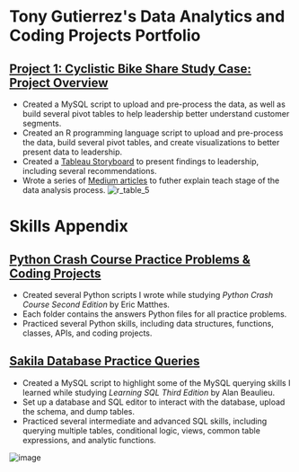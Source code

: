 # Tony Gutierrez's Data Analytics and Coding Projects Portfolio

## [Project 1: Cyclistic Bike Share Study Case: Project Overview](https://github.com/eangutierrez/Cyclistic_Bike_Share)
* Created a MySQL script to upload and pre-process the data, as well as build several pivot tables to help leadership better understand customer segments.
* Created an R programming language script to upload and pre-process the data, build several pivot tables, and create visualizations to better present data to leadership.
* Created a [Tableau Storyboard](https://public.tableau.com/app/profile/tony.gutierrez/viz/CyclisticBikeShare_16843493078500/Story1) to present findings to leadership, including several recommendations.
* Wrote a series of [Medium articles](https://medium.com/@tonygutierrez_60520/cyclistic-bike-share-business-case-introduction-f3efb2294687) to futher explain teach stage of the data analysis process.
![r_table_5](https://github.com/eangutierrez/Cyclistic_Bike_Share/assets/92600212/01debb1e-69cc-4efa-844c-3189b6d9bb25)

# Skills Appendix
## [Python Crash Course Practice Problems & Coding Projects](https://github.com/eangutierrez/Python_Crash_Course_Exercises)
* Created several Python scripts I wrote while studying _Python Crash Course Second Edition_ by Eric Matthes. 
* Each folder contains the answers Python files for all practice problems.
* Practiced several Python skills, including data structures, functions, classes, APIs, and coding projects.

## [Sakila Database Practice Queries](https://github.com/eangutierrez/Sakila_Practice_Queries)
* Created a MySQL script to highlight some of the MySQL querying skills I learned while studying _Learning SQL Third Edition_ by Alan Beaulieu.
* Set up a database and SQL editor to interact with the database, upload the schema, and dump tables.
* Practiced several intermediate and advanced SQL skills, including querying multiple tables, conditional logic, views, common table expressions, and analytic functions.

![image](https://github.com/eangutierrez/Sakila_Practice_Queries/assets/92600212/79b59198-1c66-4d46-a876-9f823067fa75)
